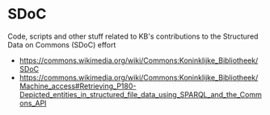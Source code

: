 # SDoC
Code, scripts and other stuff related to KB's contributions to the Structured Data on Commons (SDoC) effort

* https://commons.wikimedia.org/wiki/Commons:Koninklijke_Bibliotheek/SDoC
* https://commons.wikimedia.org/wiki/Commons:Koninklijke_Bibliotheek/Machine_access#Retrieving_P180-Depicted_entities_in_structured_file_data_using_SPARQL_and_the_Commons_API
